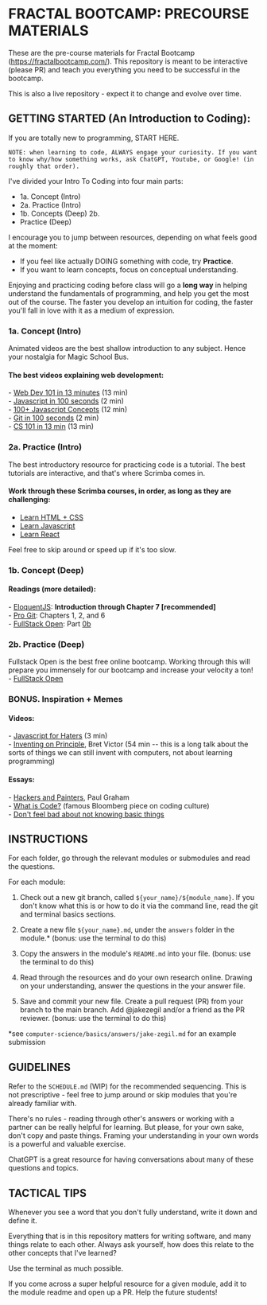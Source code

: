 # FRACTAL BOOTCAMP: PRECOURSE MATERIALS

These are the pre-course materials for Fractal Bootcamp (https://fractalbootcamp.com/). This repository is meant to be interactive (please PR) and teach you everything you need to be successful in the bootcamp.

This is also a live repository - expect it to change and evolve over time.

## GETTING STARTED (An Introduction to Coding):
If you are totally new to programming, START HERE.

`NOTE: when learning to code, ALWAYS engage your curiosity. If you want to know why/how something works, ask ChatGPT, Youtube, or Google! (in roughly that order).`

I've divided your Intro To Coding into four main parts:  
- 1a. Concept (Intro)
- 2a. Practice (Intro)
- 1b. Concepts (Deep) 2b.
- Practice (Deep)  

I encourage you to jump between resources, depending on what feels good at the moment: 
- If you feel like actually DOING something with code, try **Practice**.
- If you want to learn concepts, focus on conceptual understanding.

Enjoying and practicing coding before class will go a **long way** in helping understand the fundamentals of programming, and help you get the most out of the course. The faster you develop an intuition for coding, the faster you'll fall in love with it as a medium of expression.

### 1a\. Concept (Intro)
Animated videos are the best shallow introduction to any subject. Hence your nostalgia for Magic School Bus.

#### The best videos explaining web development:
- [Web Dev 101 in 13 minutes](https://www.youtube.com/watch?v=erEgovG9WBs) (13 min)  
- [Javascript in 100 seconds](https://www.youtube.com/watch?v=DHjqpvDnNGE) (2 min)  
- [100+ Javascript Concepts](https://www.youtube.com/watch?v=lkIFF4maKMU) (12 min)  
- [Git in 100 seconds](https://www.youtube.com/watch?v=hwP7WQkmECE) (2 min)  
- [CS 101 in 13 min](https://www.youtube.com/watch?v=-uleG_Vecis) (13 min)  

### 2a\. Practice (Intro)
The best introductory resource for practicing code is a tutorial.
The best tutorials are interactive, and that's where Scrimba comes in.

#### Work through these Scrimba courses, in order, as long as they are challenging:
- [Learn HTML + CSS](https://scrimba.com/learn/htmlandcss)  
- [Learn Javascript](https://scrimba.com/learn/learnjavascript)  
- [Learn React](https://scrimba.com/learn/learnreact)  

Feel free to skip around or speed up if it's too slow.

### 1b\. Concept (Deep)

#### Readings (more detailed):
- [EloquentJS](https://eloquentjavascript.net/): **Introduction through Chapter 7 [recommended]**  
- [Pro Git](https://git-scm.com/book/en/v2): Chapters 1, 2, and 6  
- [FullStack Open](https://fullstackopen.com/en/): Part [0b](https://fullstackopen.com/en/part0/fundamentals_of_web_apps)  

### 2b\. Practice (Deep)
Fullstack Open is the best free online bootcamp. Working through this will prepare you immensely for our bootcamp and increase your velocity a ton!  
- [FullStack Open](https://fullstackopen.com/en/)  

### BONUS\. Inspiration + Memes

#### Videos:  
- [Javascript for Haters](https://www.youtube.com/watch?v=aXOChLn5ZdQ) (3 min)  
- [Inventing on Principle](https://vimeo.com/906418692), Bret Victor (54 min -- this is a long talk about the sorts of things we can still invent with computers, not about learning programming)  

#### Essays:
- [Hackers and Painters](https://www.paulgraham.com/hp.html), Paul Graham  
- [What is Code?](https://www.bloomberg.com/graphics/2015-paul-ford-what-is-code/) (famous Bloomberg piece on coding culture)   
- [Don't feel bad about not knowing basic things](https://web.archive.org/web/20220118015340/https://adamzerner.bearblog.dev/dont-feel-bad-about-not-knowing-basic-things/)  


## INSTRUCTIONS

For each folder, go through the relevant modules or submodules and read the questions.

For each module:

1. Check out a new git branch, called `${your_name}/${module_name}`. If you don't know what this is or how to do it via the command line, read the git and terminal basics sections.

2. Create a new file `${your_name}.md`, under the `answers` folder in the module.* (bonus: use the terminal to do this)

3. Copy the answers in the module's `README.md` into your file. (bonus: use the terminal to do this)

4. Read through the resources and do your own research online. Drawing on your understanding, answer the questions in the your answer file.

5. Save and commit your new file. Create a pull request (PR) from your branch to the main branch. Add @jakezegil and/or a friend as the PR reviewer. (bonus: use the terminal to do this)

*see `computer-science/basics/answers/jake-zegil.md` for an example submission

## GUIDELINES

Refer to the `SCHEDULE.md` (WIP) for the recommended sequencing. This is not prescriptive - feel free to jump around or skip modules that you're already familiar with.

There's no rules - reading through other's answers or working with a partner can be really helpful for learning. But please, for your own sake, don't copy and paste things. Framing your understanding in your own words is a powerful and valuable exercise.

ChatGPT is a great resource for having conversations about many of these questions and topics.

## TACTICAL TIPS

Whenever you see a word that you don't fully understand, write it down and define it.

Everything that is in this repository matters for writing software, and many things relate to each other. Always ask yourself, how does this relate to the other concepts that I've learned?

Use the terminal as much possible.

If you come across a super helpful resource for a given module, add it to the module readme and open up a PR. Help the future students!

